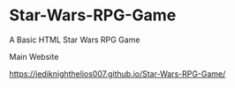 # Star-Wars-RPG-Game

A Basic HTML Star Wars RPG Game 

Main Website

https://jediknighthelios007.github.io/Star-Wars-RPG-Game/
